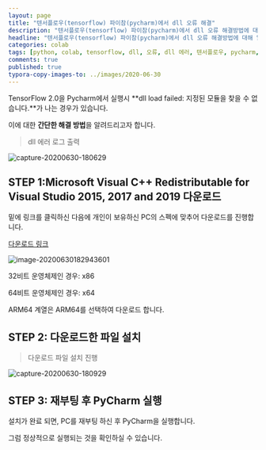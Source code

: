 ```yaml
---
layout: page
title: "텐서플로우(tensorflow) 파이참(pycharm)에서 dll 오류 해결"
description: "텐서플로우(tensorflow) 파이참(pycharm)에서 dll 오류 해결방법에 대해 알아보겠습니다."
headline: "텐서플로우(tensorflow) 파이참(pycharm)에서 dll 오류 해결방법에 대해 알아보겠습니다."
categories: colab
tags: [python, colab, tensorflow, dll, 오류, dll 에러, 텐서플로우, pycharm, 파이참, visual studio]
comments: true
published: true
typora-copy-images-to: ../images/2020-06-30
---
```




TensorFlow 2.0을 Pycharm에서 실행시 **dll load failed: 지정된 모듈을 찾을 수 없습니다.**가 나는 경우가 있습니다. 



이에 대한 **간단한 해결 방법**을 알려드리고자 합니다.



> dll 에러 로그 출력

![capture-20200630-180629](C:\Users\teddy\Documents\teddylee777.github.io\images\2020-06-30\capture-20200630-180629.png)



## STEP 1:Microsoft Visual C++ Redistributable for Visual Studio 2015, 2017 and 2019 다운로드

밑에 링크를 클릭하신 다음에 개인이 보유하신 PC의 스펙에 맞추어 다운로드를 진행합니다.

[다운로드 링크](https://support.microsoft.com/en-us/help/2977003/the-latest-supported-visual-c-downloads)

![image-20200630182943601](C:\Users\teddy\Documents\teddylee777.github.io\images\2020-06-30\image-20200630182943601.png)



32비트 운영체제인 경우: x86

64비트 운영체제인 경우: x64

ARM64 계열은 ARM64를 선택하여 다운로드 합니다.



## STEP 2: 다운로드한 파일 설치

> 다운로드 파일 설치 진행

![capture-20200630-180929](C:\Users\teddy\Documents\teddylee777.github.io\images\2020-06-30\capture-20200630-180929.png)



## STEP 3: 재부팅 후 PyCharm 실행

설치가 완료 되면, PC를 재부팅 하신 후 PyCharm을 실행합니다.



그럼 정상적으로 실행되는 것을 확인하실 수 있습니다.



